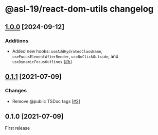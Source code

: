 # @asl-19/react-dom-utils changelog

## [1.0.0](https://github.com/ASL-19/react-dom-utils/pulls?q=is%3Apr+milestone%3A1.0.0) [2024-09-12]

### Additions

- Added new hooks: `useAddHydratedClassName`, `useFocusElementAfterRender`, `useOnClickOutside`, and `useDynamicFocusOutlines` [[#5](https://github.com/ASL-19/react-dom-utils/pull/5)]

## [0.1.1](https://github.com/ASL-19/react-dom-utils/pulls?q=is%3Apr+milestone%3A0.1.1) [2021-07-09]

### Changes

- Remove @public TSDoc tags [[#2](https://github.com/ASL-19/react-dom-utils/pull/2)]

## 0.1.0 [2021-07-09]

First release
